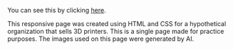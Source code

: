 You can see this by clicking [here]( https://wakana-github.github.io/Responsive_single_page_practice/).

This responsive page was created using HTML and CSS for a hypothetical organization that sells 3D printers.
This is a single page made for practice purposes.
The images used on this page were generated by AI.
